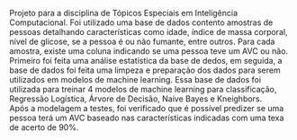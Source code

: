 Projeto para a disciplina de Tópicos Especiais em Inteligência Computacional. Foi utilizado uma base de dados contento amostras de pessoas detalhando características como idade, índice de massa corporal, nível de glicose, se a pessoa é ou não fumante, entre outros. Para cada amostra, existe uma coluna indicando se uma pessoa teve um AVC ou não. Primeiro foi feita uma análise estatística da base de dedos, em seguida, a base de dados foi feita uma limpeza e preparação dos dados para serem utilizados em modelos de machine learning. Essa base de dados foi utilizada para treinar 4 modelos de machine learning para classificação, Regressão Logística, Árvore de Decisão, Naive Bayes e Kneighbors.
<br/>
Após a modelagem a testes, foi verificado que é possível predizer se uma pessoa terá um AVC baseado nas características indicadas com uma texa de acerto de 90%.
